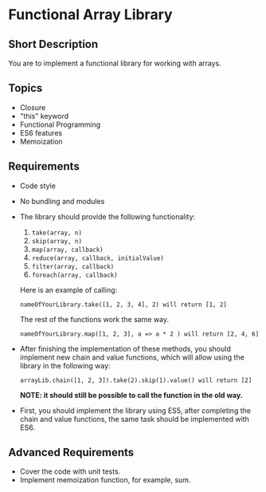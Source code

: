 # Functional Array Library
## Short Description
You are to implement a functional library for working with arrays.
## Topics
* Closure
* "this" keyword
* Functional Programming
* ES6 features
* Memoization
## Requirements
* Code style
* No bundling and modules
* The library should provide the following functionality:
    1. `take(array, n)`    
    2. `skip(array, n)`    
    3. `map(array, callback)`    
    4. `reduce(array, callback, initialValue)`    
    5. `filter(array, callback)`    
    6. `foreach(array, callback)`        
    
    Here is an example of calling:
    
    `nameOfYourLibrary.take([1, 2, 3, 4], 2) will return [1, 2]`
    
    The rest of the functions work the same way.
    
    `nameOfYourLibrary.map([1, 2, 3], a => a * 2 ) will return [2, 4, 6]`
    
* After finishing the implementation of these methods, you should implement new chain and value functions, which will allow using the library in the following way:

    `arrayLib.chain([1, 2, 3]).take(2).skip(1).value() will return [2]`
    
    __NOTE: it should still be possible to call the function in the old way.__

* First, you should implement the library using ES5, after completing the chain and value functions, the same task should be implemented with ES6.

## Advanced Requirements
* Cover the code with unit tests.
* Implement memoization function, for example, sum.
